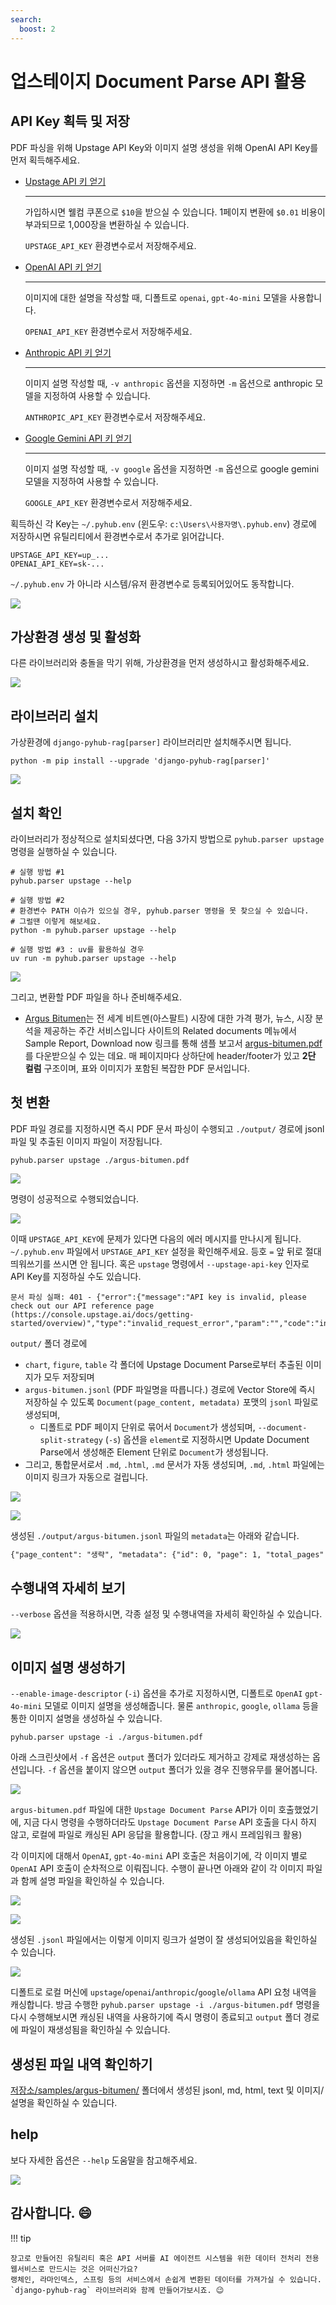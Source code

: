 ```yaml
---
search:
  boost: 2
---
```


# 업스테이지 Document Parse API 활용

## API Key 획득 및 저장

PDF 파싱을 위해 Upstage API Key와 이미지 설명 생성을 위해 OpenAI API Key를 먼저 획득해주세요.

<div class="grid cards" markdown>

- <a href="https://console.upstage.ai/api-keys">Upstage API 키 얻기</a>

    ---

    가입하시면 웰컴 쿠폰으로 `$10`을 받으실 수 있습니다. 1페이지 변환에 `$0.01` 비용이 부과되므로 1,000장을 변환하실 수 있습니다.

    `UPSTAGE_API_KEY` 환경변수로서 저장해주세요.

- <a href="https://platform.openai.com/api-keys">OpenAI API 키 얻기</a>

    ---

    이미지에 대한 설명을 작성할 때, 디폴트로 `openai`, `gpt-4o-mini` 모델을 사용합니다.

    `OPENAI_API_KEY` 환경변수로서 저장해주세요.

- <a href="https://console.anthropic.com/settings/keys">Anthropic API 키 얻기</a>

    ---

    이미지 설명 작성할 때, `-v anthropic` 옵션을 지정하면 `-m` 옵션으로 anthropic 모델을 지정하여 사용할 수 있습니다.

    `ANTHROPIC_API_KEY` 환경변수로서 저장해주세요.

- <a href="https://ai.google.dev/gemini-api/docs/api-key">Google Gemini API 키 얻기</a>

    ---

    이미지 설명 작성할 때, `-v google` 옵션을 지정하면 `-m` 옵션으로 google gemini 모델을 지정하여 사용할 수 있습니다.

    `GOOGLE_API_KEY` 환경변수로서 저장해주세요.

</div>

획득하신 각 Key는 `~/.pyhub.env` (윈도우: `c:\Users\사용자명\.pyhub.env`) 경로에 저장하시면 유틸리티에서 환경변수로서 추가로 읽어갑니다.

``` title="~/.pyhub.env"
UPSTAGE_API_KEY=up_...
OPENAI_API_KEY=sk-...
```

`~/.pyhub.env` 가 아니라 시스템/유저 환경변수로 등록되어있어도 동작합니다.

![](../assets/01_pyhub_env.png)

## 가상환경 생성 및 활성화 

다른 라이브러리와 충돌을 막기 위해, 가상환경을 먼저 생성하시고 활성화해주세요.

![](../assets/02_venv.png)

## 라이브러리 설치

가상환경에 `django-pyhub-rag[parser]` 라이브러리만 설치해주시면 됩니다.

```
python -m pip install --upgrade 'django-pyhub-rag[parser]'
```

![](../assets/03_package_install.png)

## 설치 확인

라이브러리가 정상적으로 설치되셨다면, 다음 3가지 방법으로 `pyhub.parser upstage` 명령을 실행하실 수 있습니다.

```
# 실행 방법 #1
pyhub.parser upstage --help

# 실행 방법 #2
# 환경변수 PATH 이슈가 있으실 경우, pyhub.parser 명령을 못 찾으실 수 있습니다.
# 그럴땐 이렇게 해보세요.
python -m pyhub.parser upstage --help

# 실행 방법 #3 : uv를 활용하실 경우
uv run -m pyhub.parser upstage --help
```

![](../assets/04_package_install_complete.png)

그리고, 변환할 PDF 파일을 하나 준비해주세요.

+ [Argus Bitumen](https://www.argusmedia.com/en/solutions/products/argus-bitumen)는
  전 세계 비트멘(아스팔트) 시장에 대한 가격 평가, 뉴스, 시장 분석을 제공하는 주간 서비스입니다
  사이트의 Related documents 메뉴에서 Sample Report, Download now 링크를 통해 샘플 보고서 [argus-bitumen.pdf](https://www.argusmedia.com/-/media/project/argusmedia/mainsite/english/documents-and-files/sample-reports/argus-bitumen.pdf?rev=7512cf07937e4e4cbb8889c87780edf7)를 다운받으실 수 있는 데요.
  매 페이지마다 상하단에 header/footer가 있고 **2단 컬럼** 구조이며, 표와 이미지가 포함된 복잡한 PDF 문서입니다.


## 첫 변환

PDF 파일 경로를 지정하시면 즉시 PDF 문서 파싱이 수행되고 `./output/` 경로에 jsonl 파일 및 추출된 이미지 파일이 저장됩니다.

```
pyhub.parser upstage ./argus-bitumen.pdf
```

![](../assets/05_gen_1.png)

명령이 성공적으로 수행되었습니다.

![](../assets/06_gen_2.png)

이때 `UPSTAGE_API_KEY`에 문제가 있다면 다음의 에러 메시지를 만나시게 됩니다.
`~/.pyhub.env` 파일에서 `UPSTAGE_API_KEY` 설정을 확인해주세요. 등호 `=` 앞 뒤로 절대 띄워쓰기를 쓰시면 안 됩니다.
혹은 `upstage` 명령에서 `--upstage-api-key` 인자로 API Key를 지정하실 수도 있습니다.

```
문서 파싱 실패: 401 - {"error":{"message":"API key is invalid, please check out our API reference page
(https://console.upstage.ai/docs/getting-started/overview)","type":"invalid_request_error","param":"","code":"invalid_api_key"}}
```

`output/` 폴더 경로에

+ `chart`, `figure`, `table` 각 폴더에 Upstage Document Parse로부터 추출된 이미지가 모두 저장되며
+ `argus-bitumen.jsonl` (PDF 파일명을 따릅니다.) 경로에 Vector Store에 즉시 저장하실 수 있도록 `Document(page_content, metadata)` 포맷의 `jsonl` 파일로 생성되며,
    - 디폴트로 PDF 페이지 단위로 묶어서 `Document`가 생성되며, `--document-split-strategy` (`-s`) 옵션을 `element`로 지정하시면
      Update Document Parse에서 생성해준 Element 단위로 `Document`가 생성됩니다.
+ 그리고, 통합문서로서 `.md`, `.html`, `.md` 문서가 자동 생성되며, `.md`, `.html` 파일에는 이미지 링크가 자동으로 걸립니다.

![](../assets/07_file_list_1.png)

![](../assets/08_file_list_2.png)

생성된 `./output/argus-bitumen.jsonl` 파일의 `metadata`는 아래와 같습니다.

```markdown
{"page_content": "생략", "metadata": {"id": 0, "page": 1, "total_pages": 1, "category": "heading1", "coordinates": [], "api": "2.0", "model": "document-parse-250116"}}
```


## 수행내역 자세히 보기

`--verbose` 옵션을 적용하시면, 각종 설정 및 수행내역을 자세히 확인하실 수 있습니다.

![](../assets/09_verbose.png)


## 이미지 설명 생성하기

`--enable-image-descriptor` (`-i`) 옵션을 추가로 지정하시면, 디폴트로 `OpenAI` `gpt-4o-mini` 모델로 이미지 설명을 생성해줍니다.
물론 `anthropic`, `google`, `ollama` 등을 통한 이미지 설명을 생성하실 수 있습니다.

```
pyhub.parser upstage -i ./argus-bitumen.pdf
```

아래 스크린샷에서 `-f` 옵션은 `output` 폴더가 있더라도 제거하고 강제로 재생성하는 옵션입니다. `-f` 옵션을 붙이지 않으면 `output` 폴더가 있을 경우
진행유무를 물어봅니다.

![](../assets/10_image_descriptions.png)

`argus-bitumen.pdf` 파일에 대한 `Upstage Document Parse` API가 이미 호출했었기에,
지금 다시 명령을 수행하더라도 `Upstage Document Parse` API 호출을 다시 하지 않고, 로컬에 파일로 캐싱된 API 응답을 활용합니다.
(장고 캐시 프레임워크 활용)

각 이미지에 대해서 `OpenAI`, `gpt-4o-mini` API 호출은 처음이기에, 각 이미지 별로 `OpenAI` API 호출이 순차적으로 이뤄집니다.
수행이 끝나면 아래와 같이 각 이미지 파일과 함께 설명 파일을 확인하실 수 있습니다.

![](../assets/11_file_list_1.png)

![](../assets/12_file_list_2.png)

생성된 `.jsonl` 파일에서는 이렇게 이미지 링크가 설명이 잘 생성되어있음을 확인하실 수 있습니다.

![](../assets/13_jsonl_image_descriptions.png)

디폴트로 로컬 머신에 `upstage`/`openai`/`anthropic`/`google`/`ollama` API 요청 내역을 캐싱합니다.
방금 수행한 `pyhub.parser upstage -i ./argus-bitumen.pdf` 명령을 다시 수행해보시면
캐싱된 내역을 사용하기에 즉시 명령이 종료되고 `output` 폴더 경로에 파일이 재생성됨을 확인하실 수 있습니다.


## 생성된 파일 내역 확인하기

[저장소/samples/argus-bitumen/](https://github.com/pyhub-kr/django-pyhub-rag/tree/main/samples/argus-bitumen) 폴더에서 생성된 jsonl, md, html, text 및 이미지/설명을 확인하실 수 있습니다.


## help

보다 자세한 옵션은 `--help` 도움말을 참고해주세요.

![](../assets/14_help.png)


## 감사합니다. :smile:

!!! tip

    장고로 만들어진 유틸리티 혹은 API 서버를 AI 에이전트 시스템을 위한 데이터 전처리 전용 웹서비스로 만드시는 것은 어떠신가요?
    랭체인, 라마인덱스, 스프링 등의 서비스에서 손쉽게 변환된 데이터를 가져가실 수 있습니다.
    `django-pyhub-rag` 라이브러리와 함께 만들어가보시죠. 😉
